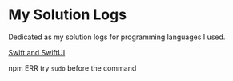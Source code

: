 # My Solution Logs
Dedicated as my solution logs for programming languages I used.

[Swift and SwiftUI](../main/swift_and_swiftui.md)

npm ERR
try `sudo` before the command
